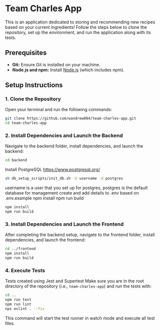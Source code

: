 # Team Charles App

This is an application dedicated to storing and recommending new recipes based on your current ingredients! Follow the steps below to clone the repository, set up the environment, and run the application along with its tests.

## Prerequisites

- **Git:** Ensure Git is installed on your machine.
- **Node.js and npm:** Install [Node.js](https://nodejs.org/) (which includes npm).

## Setup Instructions

### 1. Clone the Repository

Open your terminal and run the following commands:

```bash
git clone https://github.com/wandrew004/team-charles-app.git
cd team-charles-app
```

### 2. Install Dependencies and Launch the Backend

Navigate to the backend folder, install dependencies, and launch the backend:

```bash
cd backend
```
Install PostgreSQL https://www.postgresql.org/
```bash
sh db_setup_scripts/init_db.sh -U username -d postgres
```
username is a user that you set up for postgres, postgres is the default database for management
create and add details to .env based on .env.example
npm install
npm run build

```bash
npm install
npm run build
```

### 3. Install Dependencies and Launch the Frontend

After completing the backend setup, navigate to the frontend folder, install dependencies, and launch the frontend:

```bash
cd ../frontend
npm install
npm run build
```

### 4. Execute Tests

Tests created using Jest and Supertest Make sure you are in the root directory of the repository (i.e., `team-charles-app`) and run the tests with:
```bash
cd ..
npm run test
npm run lint
npx eslint . --fix
```

This command will start the test runner in watch mode and execute all test files.
